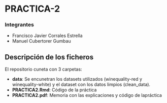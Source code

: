 # PRACTICA-2

### Integrantes

- Francisco Javier Corrales Estrella
- Manuel Cubertorer Gumbau

## Descripción de los ficheros

El repositorio cuneta con 3 carpetas:
- **data**: Se encunetran los datasets utilizados (winequality-red y winequality-white) y el dataset con los datos limpios (clean_data).
- **PRACTICA2.Rmd**: Código de la práctica
- **PRACTICA2.pdf**: Memoria con las explicaciones y código de lapráctica
